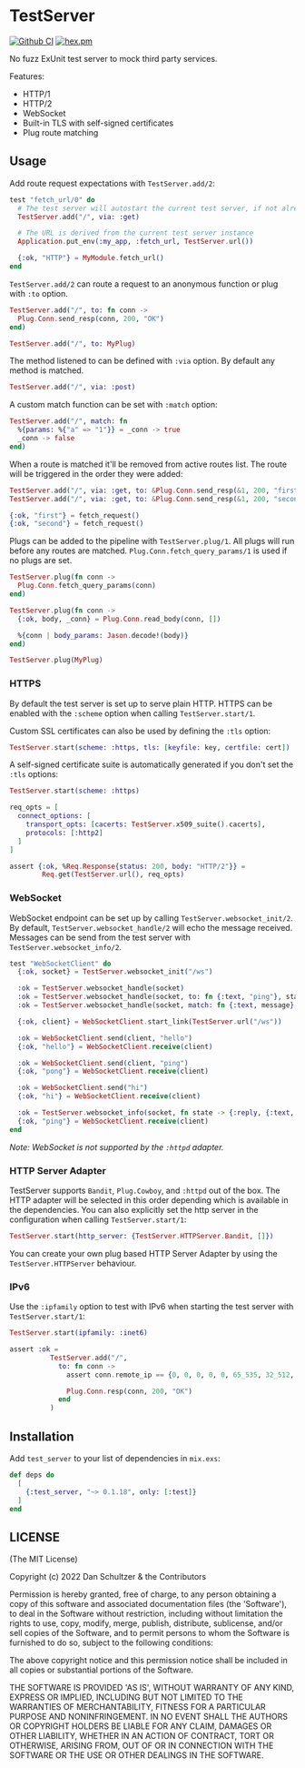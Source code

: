 # TestServer

[![Github CI](https://github.com/danschultzer/test_server/workflows/CI/badge.svg)](https://github.com/danschultzer/test_server/actions?query=workflow%3ACI)
[![hex.pm](https://img.shields.io/hexpm/v/test_server.svg)](https://hex.pm/packages/test_server)

<!-- MDOC !-->

No fuzz ExUnit test server to mock third party services.

Features:

- HTTP/1
- HTTP/2
- WebSocket
- Built-in TLS with self-signed certificates
- Plug route matching

## Usage

Add route request expectations with `TestServer.add/2`:

```elixir
test "fetch_url/0" do
  # The test server will autostart the current test server, if not already running
  TestServer.add("/", via: :get)

  # The URL is derived from the current test server instance
  Application.put_env(:my_app, :fetch_url, TestServer.url())

  {:ok, "HTTP"} = MyModule.fetch_url()
end
```

`TestServer.add/2` can route a request to an anonymous function or plug with `:to` option.

```elixir
TestServer.add("/", to: fn conn ->
  Plug.Conn.send_resp(conn, 200, "OK")
end)

TestServer.add("/", to: MyPlug)
```

The method listened to can be defined with `:via` option. By default any method is matched.

```elixir
TestServer.add("/", via: :post)
```

A custom match function can be set with `:match` option:

```elixir
TestServer.add("/", match: fn
  %{params: %{"a" => "1"}} = _conn -> true
  _conn -> false
end)
```

When a route is matched it'll be removed from active routes list. The route will be triggered in the order they were added:

```elixir
TestServer.add("/", via: :get, to: &Plug.Conn.send_resp(&1, 200, "first"))
TestServer.add("/", via: :get, to: &Plug.Conn.send_resp(&1, 200, "second"))

{:ok, "first"} = fetch_request()
{:ok, "second"} = fetch_request()
```

Plugs can be added to the pipeline with `TestServer.plug/1`. All plugs will run before any routes are matched. `Plug.Conn.fetch_query_params/1` is used if no plugs are set.

```elixir
TestServer.plug(fn conn ->
  Plug.Conn.fetch_query_params(conn)
end)

TestServer.plug(fn conn ->
  {:ok, body, _conn} = Plug.Conn.read_body(conn, [])

  %{conn | body_params: Jason.decode!(body)}
end)

TestServer.plug(MyPlug)
```

### HTTPS

By default the test server is set up to serve plain HTTP. HTTPS can be enabled with the `:scheme` option when calling `TestServer.start/1`.

Custom SSL certificates can also be used by defining the `:tls` option:

```elixir
TestServer.start(scheme: :https, tls: [keyfile: key, certfile: cert])
```

A self-signed certificate suite is automatically generated if you don't set the `:tls` options:

```elixir
TestServer.start(scheme: :https)

req_opts = [
  connect_options: [
    transport_opts: [cacerts: TestServer.x509_suite().cacerts],
    protocols: [:http2]
  ]
]

assert {:ok, %Req.Response{status: 200, body: "HTTP/2"}} =
        Req.get(TestServer.url(), req_opts)
```

### WebSocket

WebSocket endpoint can be set up by calling `TestServer.websocket_init/2`. By default, `TestServer.websocket_handle/2` will echo the message received. Messages can be send from the test server with `TestServer.websocket_info/2`.

```elixir
test "WebSocketClient" do
  {:ok, socket} = TestServer.websocket_init("/ws")

  :ok = TestServer.websocket_handle(socket)
  :ok = TestServer.websocket_handle(socket, to: fn {:text, "ping"}, state -> {:reply, {:text, "pong"}, state} end)
  :ok = TestServer.websocket_handle(socket, match: fn {:text, message}, _state -> message == "hi")

  {:ok, client} = WebSocketClient.start_link(TestServer.url("/ws"))

  :ok = WebSocketClient.send(client, "hello")
  {:ok, "hello"} = WebSocketClient.receive(client)

  :ok = WebSocketClient.send(client, "ping")
  {:ok, "pong"} = WebSocketClient.receive(client)

  :ok = WebSocketClient.send("hi")
  {:ok, "hi"} = WebSocketClient.receive(client)

  :ok = TestServer.websocket_info(socket, fn state -> {:reply, {:text, "ping"}, state} end)
  {:ok, "ping"} = WebSocketClient.receive(client)
end
```

*Note: WebSocket is not supported by the `:httpd` adapter.*

### HTTP Server Adapter

TestServer supports `Bandit`, `Plug.Cowboy`, and `:httpd` out of the box. The HTTP adapter will be selected in this order depending which is available in the dependencies. You can also explicitly set the http server in the configuration when calling `TestServer.start/1`:

```elixir
TestServer.start(http_server: {TestServer.HTTPServer.Bandit, []})
```

You can create your own plug based HTTP Server Adapter by using the `TestServer.HTTPServer` behaviour.

### IPv6

Use the `:ipfamily` option to test with IPv6 when starting the test server with `TestServer.start/1`:

```elixir
TestServer.start(ipfamily: :inet6)

assert :ok =
          TestServer.add("/",
            to: fn conn ->
              assert conn.remote_ip == {0, 0, 0, 0, 0, 65_535, 32_512, 1}

              Plug.Conn.resp(conn, 200, "OK")
            end
          )
```

<!-- MDOC !-->

## Installation

Add `test_server` to your list of dependencies in `mix.exs`:

```elixir
def deps do
  [
    {:test_server, "~> 0.1.18", only: [:test]}
  ]
end
```

## LICENSE

(The MIT License)

Copyright (c) 2022 Dan Schultzer & the Contributors

Permission is hereby granted, free of charge, to any person obtaining a copy of this software and associated documentation files (the 'Software'), to deal in the Software without restriction, including without limitation the rights to use, copy, modify, merge, publish, distribute, sublicense, and/or sell copies of the Software, and to permit persons to whom the Software is furnished to do so, subject to the following conditions:

The above copyright notice and this permission notice shall be included in all copies or substantial portions of the Software.

THE SOFTWARE IS PROVIDED 'AS IS', WITHOUT WARRANTY OF ANY KIND, EXPRESS OR IMPLIED, INCLUDING BUT NOT LIMITED TO THE WARRANTIES OF MERCHANTABILITY, FITNESS FOR A PARTICULAR PURPOSE AND NONINFRINGEMENT. IN NO EVENT SHALL THE AUTHORS OR COPYRIGHT HOLDERS BE LIABLE FOR ANY CLAIM, DAMAGES OR OTHER LIABILITY, WHETHER IN AN ACTION OF CONTRACT, TORT OR OTHERWISE, ARISING FROM, OUT OF OR IN CONNECTION WITH THE SOFTWARE OR THE USE OR OTHER DEALINGS IN THE SOFTWARE.
